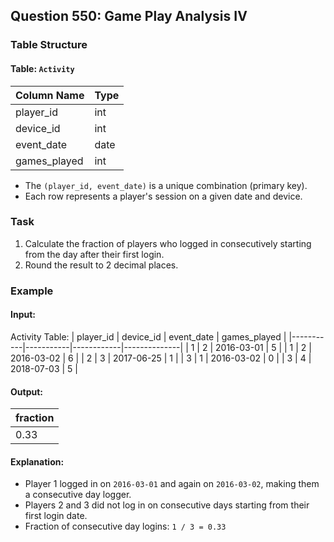 ## Question 550: Game Play Analysis IV

### Table Structure
#### Table: `Activity`
| Column Name  | Type    |
|--------------|---------|
| player_id    | int     |
| device_id    | int     |
| event_date   | date    |
| games_played | int     |

- The `(player_id, event_date)` is a unique combination (primary key).
- Each row represents a player's session on a given date and device.

### Task
1. Calculate the fraction of players who logged in consecutively starting from the day after their first login.
2. Round the result to 2 decimal places.

### Example

#### Input:
Activity Table:
| player_id | device_id | event_date | games_played |
|-----------|-----------|------------|--------------|
| 1         | 2         | 2016-03-01 | 5            |
| 1         | 2         | 2016-03-02 | 6            |
| 2         | 3         | 2017-06-25 | 1            |
| 3         | 1         | 2016-03-02 | 0            |
| 3         | 4         | 2018-07-03 | 5            |

#### Output:
| fraction  |
|-----------|
| 0.33      |

#### Explanation:
- Player 1 logged in on `2016-03-01` and again on `2016-03-02`, making them a consecutive day logger.
- Players 2 and 3 did not log in on consecutive days starting from their first login date.
- Fraction of consecutive day logins: `1 / 3 = 0.33`
